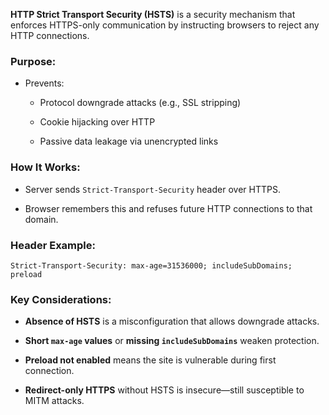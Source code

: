 **HTTP Strict Transport Security (HSTS)** is a security mechanism that enforces HTTPS-only communication by instructing browsers to reject any HTTP connections.

### Purpose:

- Prevents:
    
    - Protocol downgrade attacks (e.g., SSL stripping)
        
    - Cookie hijacking over HTTP
        
    - Passive data leakage via unencrypted links
        

### How It Works:

- Server sends `Strict-Transport-Security` header over HTTPS.
    
- Browser remembers this and refuses future HTTP connections to that domain.
    

### Header Example:

```
Strict-Transport-Security: max-age=31536000; includeSubDomains; preload
```

### Key Considerations:

- **Absence of HSTS** is a misconfiguration that allows downgrade attacks.
    
- **Short `max-age` values** or **missing `includeSubDomains`** weaken protection.
    
- **Preload not enabled** means the site is vulnerable during first connection.
    
- **Redirect-only HTTPS** without HSTS is insecure—still susceptible to MITM attacks.